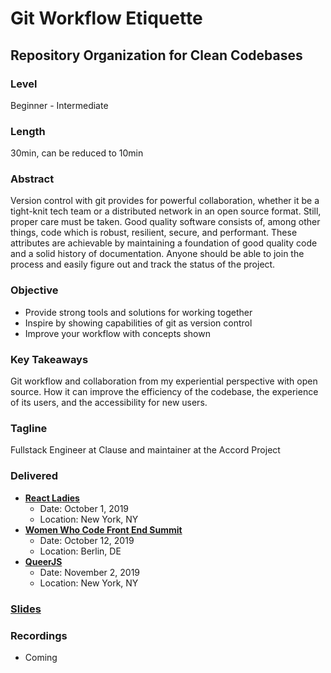 # Git Workflow Etiquette

## Repository Organization for Clean Codebases

### Level

Beginner - Intermediate

### Length

30min, can be reduced to 10min

### Abstract

Version control with git provides for powerful collaboration, whether it be a tight-knit tech team or a distributed network in an open source format. Still, proper care must be taken. Good quality software consists of, among other things, code which is robust, resilient, secure, and performant. These attributes are achievable by maintaining a foundation of good quality code and a solid history of documentation. Anyone should be able to join the process and easily figure out and track the status of the project.

### Objective

- Provide strong tools and solutions for working together
- Inspire by showing capabilities of git as version control
- Improve your workflow with concepts shown

### Key Takeaways

Git workflow and collaboration from my experiential perspective with open source. How it can improve the efficiency of the codebase, the experience of its users, and the accessibility for new users.

### Tagline

Fullstack Engineer at Clause and maintainer at the Accord Project

### Delivered

- [**React Ladies**][reactladies]
  - Date: October 1, 2019
  - Location: New York, NY
- [**Women Who Code Front End Summit**][wwcberlin]
  - Date: October 12, 2019
  - Location: Berlin, DE
- [**QueerJS**][queerjs]
  - Date: November 2, 2019
  - Location: New York, NY

### [Slides][gitslides]

### Recordings

- Coming

[reactladies]: https://www.meetup.com/React-Ladies/events/264903247/
[wwcberlin]: https://frontend.womenwhocode.dev/
[queerjs]: https://queerjs.com/new-york
[gitslides]: talks/slides/git-workflow.pdf
